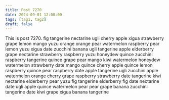 ```yaml
---
title: Post 7270
date: 2024-09-01 12:00:00
tags: [tag1, tag2]
draft: false
---
```

This is post 7270.
fig
tangerine
nectarine
ugli
cherry
apple
xigua
strawberry
grape
lemon
mango
yuzu
orange
orange
pear
watermelon
raspberry
pear
lemon
yuzu
xigua
date
zucchini
banana
ugli
tangerine
apple
elderberry
grape
nectarine
strawberry
raspberry
yuzu
honeydew
quince
zucchini
raspberry
tangerine
quince
grape
pear
mango
kiwi
watermelon
honeydew
watermelon
strawberry
date
mango
quince
cherry
apple
quince
lemon
raspberry
quince
pear
raspberry
date
apple
tangerine
ugli
zucchini
apple
watermelon
orange
cherry
grape
raspberry
strawberry
date
tangerine
kiwi
nectarine
elderberry
pear
yuzu
fig
tangerine
elderberry
fig
date
nectarine
date
ugli
apple
quince
watermelon
pear
pear
grape
banana
zucchini
tangerine
date
kiwi
grape
xigua
banana
tangerine

